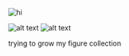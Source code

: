 ![hi](https://komarev.com/ghpvc/?username=military-fashioned) 

![alt text](https://files.catbox.moe/yxw2xj.jpg)
![alt text](https://files.catbox.moe/q050lt.jpg)

trying to grow my figure collection

